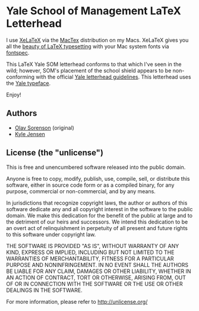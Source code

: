 # Yale School of Management LaTeX Letterhead

I use [XeLaTeX](http://www.xelatex.org/) via the [MacTex](https://tug.org/mactex/)
distribution on my Macs. XeLaTeX gives you all the
[beauty of LaTeX typesetting](http://nitens.org/taraborelli/latex)
with your Mac system fonts via
[fontspec](http://www.ctan.org/tex-archive/macros/xetex/latex/fontspec/).

This LaTeX Yale SOM
letterhead conforms to that which I've seen in the wild;
however, SOM's placement of the school shield appears to be non-conforming with the
official [Yale letterhead guidelines](http://www.yale.edu/printer/identity/stationery.html).
This letterhead uses the [Yale typeface](https://yaleidentity.yale.edu/typeface/download-yale-typeface).

Enjoy!

## Authors
* [Olav Sorenson](http://som.yale.edu/olav-sorenson) (original)
* [Kyle Jensen](https://github.com/kljensen)

## License (the "unlicense")

This is free and unencumbered software released into the public domain.

Anyone is free to copy, modify, publish, use, compile, sell, or
distribute this software, either in source code form or as a compiled
binary, for any purpose, commercial or non-commercial, and by any
means.

In jurisdictions that recognize copyright laws, the author or authors
of this software dedicate any and all copyright interest in the
software to the public domain. We make this dedication for the benefit
of the public at large and to the detriment of our heirs and
successors. We intend this dedication to be an overt act of
relinquishment in perpetuity of all present and future rights to this
software under copyright law.

THE SOFTWARE IS PROVIDED "AS IS", WITHOUT WARRANTY OF ANY KIND,
EXPRESS OR IMPLIED, INCLUDING BUT NOT LIMITED TO THE WARRANTIES OF
MERCHANTABILITY, FITNESS FOR A PARTICULAR PURPOSE AND NONINFRINGEMENT.
IN NO EVENT SHALL THE AUTHORS BE LIABLE FOR ANY CLAIM, DAMAGES OR
OTHER LIABILITY, WHETHER IN AN ACTION OF CONTRACT, TORT OR OTHERWISE,
ARISING FROM, OUT OF OR IN CONNECTION WITH THE SOFTWARE OR THE USE OR
OTHER DEALINGS IN THE SOFTWARE.

For more information, please refer to <http://unlicense.org/>

